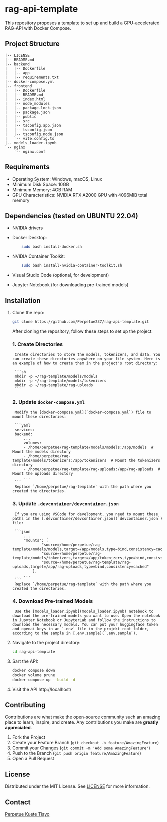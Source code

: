 # rag-api-template
This repository proposes a template to set up and build a GPU-accelerated RAG-API with Docker Compose.

## Project Structure

```plaintext
|-- LICENSE
|-- README.md
|-- backend
|   |-- Dockerfile
|   |-- app
|   |-- requirements.txt
|-- docker-compose.yml
|-- frontend
|   |-- Dockerfile
|   |-- README.md
|   |-- index.html
|   |-- node_modules
|   |-- package-lock.json
|   |-- package.json
|   |-- public
|   |-- src
|   |-- tsconfig.app.json
|   |-- tsconfig.json
|   |-- tsconfig.node.json
|   `-- vite.config.ts
|-- models_loader.ipynb
`-- nginx
    `-- nginx.conf
```

## Requirements

- Operating System: Windows, macOS, Linux
- Minimum Disk Space: 10GB
- Minimum Memory: 4GB RAM
- GPU Characteristics: NVIDIA RTX A2000 GPU with 4096MiB total memory

## Dependencies (tested on UBUNTU 22.04) 

- NVIDIA drivers

- Docker Desktop:
    ```sh
        sudo bash install-docker.sh
    ```

- NVIDIA Container Toolkit:
    ```sh
        sudo bash install-nvidia-container-toolkit.sh
    ```

- Visual Studio Code (optional, for development)
- Jupyter Notebook (for downloading pre-trained models)

## Installation

1. Clone the repo:
    ```sh
    git clone https://github.com/Perpetue237/rag-api-template.git
    ```

    After cloning the repository, follow these steps to set up the project:

    ### 1. Create Directories

        Create directories to store the models, tokenizers, and data. You can create these directories anywhere on your file system. Here is an example of how to create them in the project's root directory:

        ```sh
        mkdir -p ~/rag-template/models/models
        mkdir -p ~/rag-template/models/tokenizers
        mkdir -p ~/rag-template/rag-uploads
        ```

    ### 2. Update `docker-compose.yml`

        Modify the [docker-compose.yml](`docker-compose.yml`) file to mount these directories:

        ```yaml
        services:
        backend:
            ...
            volumes:
            - /home/perpetue/rag-template/models/models:/app/models  # Mount the models directory
            - /home/perpetue/rag-template/models/tokenizers:/app/tokenizers  # Mount the tokenizers directory
            - /home/perpetue/rag-template/rag-uploads:/app/rag-uploads  # Mount the uploads directory
            ...
        ```
        Replace `/home/perpetue/rag-template` with the path where you created the directories.

    ### 3. Update `.devcontainer/devcontainer.json`

        If you are using VSCode for development, you need to mount these paths in the [.devcontainer/devcontainer.json](`devcontainer.json`) file:

        ```json
            ...
            "mounts": [
                    "source=/home/perpetue/rag-template/models/models,target=/app/models,type=bind,consistency=cached",
                    "source=/home/perpetue/rag-template/models/tokenizers,target=/app/tokenizers,type=bind,consistency=cached",
                    "source=/home/perpetue/rag-template/rag-uploads,target=/app/rag-uploads,type=bind,consistency=cached"
                ],
            ...
        ```
        Replace `/home/perpetue/rag-template` with the path where you created the directories.

    ### 4. Download Pre-trained Models

        Use the [models_loader.ipynb](models_loader.ipynb) notebook to download the pre-trained models you want to use. Open the notebook in Jupyter Notebook or JupyterLab and follow the instructions to download the necessary models. You can put your huggingface token and openai keys in an `.env` file in the projekt root folder, according to the sample in [.env.sample](`.env.sample`). 
        
2. Navigate to the project directory:
    ```sh
    cd rag-api-template
    ```
3. Sart the API:
    ```sh
    docker compose down
    docker volume prune
    docker-compose up --build -d
    ```
4. Visit the API
    http://localhost/
    
## Contributing

Contributions are what make the open-source community such an amazing place to learn, inspire, and create. Any contributions you make are **greatly appreciated**.

1. Fork the Project
2. Create your Feature Branch (`git checkout -b feature/AmazingFeature`)
3. Commit your Changes (`git commit -m 'Add some AmazingFeature'`)
4. Push to the Branch (`git push origin feature/AmazingFeature`)
5. Open a Pull Request

## License

Distributed under the MIT License. See [LICENSE](LICENSE) for more information.

## Contact

[Perpetue Kuete Tiayo](https://www.linkedin.com/in/perpetue-k-375306185)

